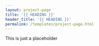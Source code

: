 ```yaml
---
layout: project-page
title: '{{ HEADING }}'
header_title: '{{ HEADING }}'
permalink: /templates/project-page.html
---
```

This is just a placeholder

